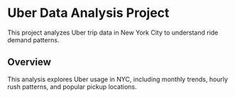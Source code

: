 # Uber Data Analysis Project

This project analyzes Uber trip data in New York City to understand ride demand patterns.

## Overview

This analysis explores Uber usage in NYC, including monthly trends, hourly rush patterns, and popular pickup locations.
